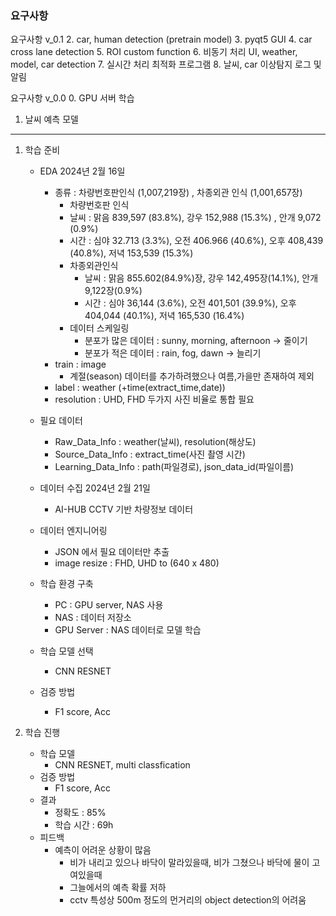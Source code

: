 ### 요구사항

요구사항 v_0.1
2. car, human detection (pretrain model)
3. pyqt5 GUI
4. car cross lane detection
5. ROI custom function
6. 비동기 처리 UI, weather, model, car detection
7. 실시간 처리 최적화 프로그램
8. 날씨, car 이상탐지 로그 및 알림

요구사항 v_0.0
0. GPU 서버 학습
1. 날씨 예측 모델

-------------------

1. 학습 준비
    - EDA 2024년 2월 16일
        - 종류 : 차량번호판인식 (1,007,219장) , 차종외관 인식 (1,001,657장)
            - 차량번호판 인식
            - 날씨 : 맑음 839,597 (83.8%), 강우 152,988 (15.3%) , 안개 9,072 (0.9%)
            - 시간 : 심야 32.713 (3.3%), 오전 406.966 (40.6%), 오후 408,439 (40.8%), 저녁 153,539 (15.3%)
            - 차종외관인식
                - 날씨 : 맑음 855.602(84.9%)장, 강우 142,495장(14.1%), 안개 9,122장(0.9%)
                - 시간 : 심야 36,144 (3.6%), 오전 401,501 (39.9%), 오후 404,044 (40.1%), 저녁 165,530 (16.4%)
            - 데이터 스케일링
                - 분포가 많은 데이터 : sunny, morning, afternoon → 줄이기
                - 분포가 적은 데이터 : rain, fog, dawn → 늘리기
        - train : image
            - 계절(season) 데이터를 추가하려했으나 여름,가을만 존재하여 제외
        - label : weather (+time(extract_time,date))
        - resolution : UHD, FHD 두가지 사진 비율로 통합 필요

    - 필요 데이터
        - Raw_Data_Info : weather(날씨), resolution(해상도)
        - Source_Data_Info : extract_time(사진 촬영 시간)
        - Learning_Data_Info : path(파일경로), json_data_id(파일이름)
    - 데이터 수집 2024년 2월 21일
        - AI-HUB CCTV 기반 차량정보 데이터
    - 데이터 엔지니어링
        - JSON 에서 필요 데이터만 추출
        - image resize : FHD, UHD to (640 x 480)
    - 학습 환경 구축
        - PC : GPU server, NAS 사용
        - NAS : 데이터 저장소
        - GPU Server : NAS 데이터로 모델 학습
    - 학습 모델 선택
        - CNN RESNET
    - 검증 방법
        - F1 score, Acc

2. 학습 진행
    - 학습 모델
        - CNN RESNET, multi classfication
    - 검증 방법
        - F1 score, Acc
    - 결과
        - 정확도 : 85%
        - 학습 시간 : 69h
    - 피드백
        - 예측이 어려운 상황이 많음
            - 비가 내리고 있으나 바닥이 말라있을때, 비가 그쳤으나 바닥에 물이 고여있을때
            - 그늘에서의 예측 확률 저하
            - cctv 특성상 500m 정도의 먼거리의 object detection의 어려움
